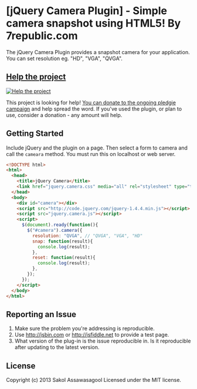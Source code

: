 [jQuery Camera Plugin] - Simple camera snapshot using HTML5! By 7republic.com
================================

The jQuery Camera Plugin provides a snapshot camera for your application. You can set resolution eg. "HD", "VGA", "QVGA".

## [Help the project](http://pledgie.com/campaigns/21928)

[![Help the project](http://www.pledgie.com/campaigns/21928.png?skin_name=chrome)](http://pledgie.com/campaigns/21928)

This project is looking for help! [You can donate to the ongoing pledgie campaign](http://pledgie.com/campaigns/21928)
and help spread the word. If you've used the plugin, or plan to use, consider a donation - any amount will help.

## Getting Started
Include jQuery and the plugin on a page. Then select a form to camera and call the `cameara` method.
You must run this on localhost or web server.

```html
<!DOCTYPE html>
<html>
  <head>
    <title>jQuery Camera</title>
    <link href="jquery.camera.css" media="all" rel="stylesheet" type="text/css" />
  </head>
  <body>
    <div id="camera"></div>
    <script src="http://code.jquery.com/jquery-1.4.4.min.js"></script>
    <script src="jquery.camera.js"></script>
    <script>
      $(document).ready(function(){
        $("#camera").camera({
          resolution: "QVGA", // "QVGA", "VGA", "HD"
          snap: function(result){
            console.log(result);
          },
          reset: function(result){
            console.log(result);
          },
        });
      });
    </script>
  </body>
</html>
```

## Reporting an Issue

1. Make sure the problem you're addressing is reproducible.
2. Use http://jsbin.com or http://jsfiddle.net to provide a test page.
3. What version of the plug-in is the issue reproducible in. Is it reproducible after updating to the latest version.

## License
Copyright (c) 2013 Sakol Assawasagool
Licensed under the MIT license.
